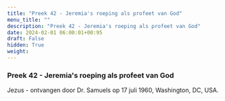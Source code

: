 ```yaml
---
title: "Preek 42 - Jeremia's roeping als profeet van God"
menu_title: ""
description: "Preek 42 - Jeremia's roeping als profeet van God"
date: 2024-02-01 06:00:01+00:95
draft: False
hidden: True
weight:
---
```

### Preek 42 - Jeremia's roeping als profeet van God

Jezus - ontvangen door Dr. Samuels op 17 juli 1960, Washington, DC, USA.
